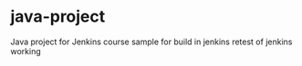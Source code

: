 # java-project
Java project for Jenkins course
sample for build in jenkins
retest of jenkins working

